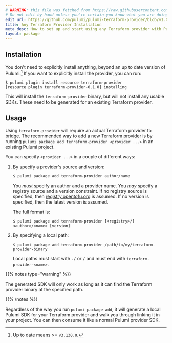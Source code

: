 ```yaml
---
# WARNING: this file was fetched from https://raw.githubusercontent.com/pulumi/pulumi-terraform-provider/v1.0.0/docs/installation-configuration.md
# Do not edit by hand unless you're certain you know what you are doing!
edit_url: https://github.com/pulumi/pulumi-terraform-provider/blob/v1.0.0/docs/installation-configuration.md
title: Any Terraform Provider Installation
meta_desc: How to set up and start using any Terraform provider with Pulumi.
layout: package
---
```


## Installation

You don't need to explicitly install anything, beyond an up to date version of Pulumi.[^1]
If you want to explicitly install the provider, you can run:

```console
$ pulumi plugin install resource terraform-provider
[resource plugin terraform-provider-0.1.0] installing
```

This will install the `terraform-provider` binary, but will not install any usable
SDKs. These need to be generated for an existing Terraform provider.

[^1]: Up to date means >= `v3.130.0`.

## Usage

Using `terraform-provider` will require an actual Terraform provider to bridge. The
recommended way to add a new Terraform provider is by running `pulumi package add
terraform-provider <provider ...>` in an existing Pulumi project.

You can specify `<provider ...>` in a couple of different ways:

1. By specify a provider's source and version:

	```console
    $ pulumi package add terraform-provider author/name
    ```

    You *must* specify an author and a provider name. You *may* specify a registry source
    and a version constraint. If no registry source is specified, then
    [registry.opentofu.org](https://opentofu.org/registry/) is assumed. If no version is specified, then the latest
    version is assumed.

    The full format is:

    ```console
    $ pulumi package add terraform-provider [<registry>/]<author>/<name> [version]
    ```

1. By specifying a local path:

    ```console
    $ pulumi package add terraform-provider /path/to/my/terraform-provider-binary
    ```

    Local paths must start with `./` or `/` and must end with `terraform-provider-<name>`.

{{% notes type="warning" %}}

The generated SDK will only work as long as it can find the Terraform provider binary 
at the specified path.

{{% /notes %}}


Regardless of the way you run `pulumi package add`, it will generate a local Pulumi SDK
for your Terraform provider and walk you through linking it in your project. You can then
consume it like a normal Pulumi provider SDK.
